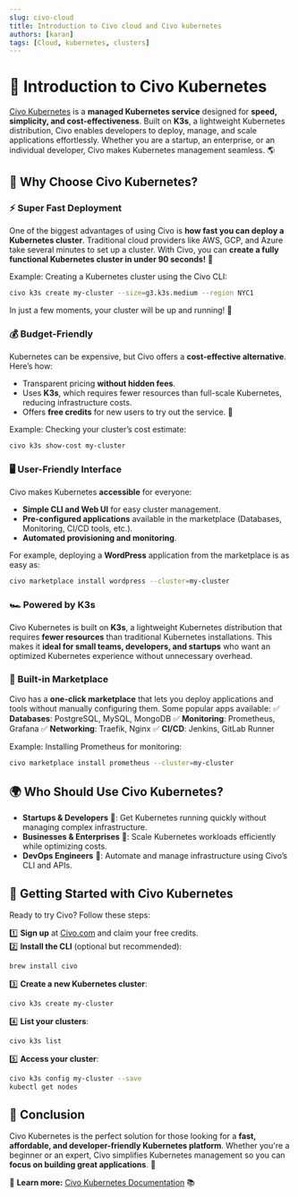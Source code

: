 ```yaml
---
slug: civo-cloud
title: Introduction to Civo cloud and Civo kubernetes
authors: [karan]
tags: [Cloud, kubernetes, clusters]
---
```


# 🚀 Introduction to Civo Kubernetes  

[Civo Kubernetes](https://www.civo.com/) is a **managed Kubernetes service** designed for **speed, simplicity, and cost-effectiveness**. Built on **K3s**, a lightweight Kubernetes distribution, Civo enables developers to deploy, manage, and scale applications effortlessly. Whether you are a startup, an enterprise, or an individual developer, Civo makes Kubernetes management seamless. 🌎

## 🤔 Why Choose Civo Kubernetes?  

### ⚡ Super Fast Deployment  
One of the biggest advantages of using Civo is **how fast you can deploy a Kubernetes cluster**. Traditional cloud providers like AWS, GCP, and Azure take several minutes to set up a cluster. With Civo, you can **create a fully functional Kubernetes cluster in under 90 seconds!** 🚀

Example: Creating a Kubernetes cluster using the Civo CLI:
```sh
civo k3s create my-cluster --size=g3.k3s.medium --region NYC1
```
In just a few moments, your cluster will be up and running! 🎉

### 💰 Budget-Friendly  
Kubernetes can be expensive, but Civo offers a **cost-effective alternative**. Here’s how:
- Transparent pricing **without hidden fees**.
- Uses **K3s**, which requires fewer resources than full-scale Kubernetes, reducing infrastructure costs.
- Offers **free credits** for new users to try out the service. 💸

Example: Checking your cluster’s cost estimate:
```sh
civo k3s show-cost my-cluster
```

### 🖥️ User-Friendly Interface  
Civo makes Kubernetes **accessible** for everyone:
- **Simple CLI and Web UI** for easy cluster management.
- **Pre-configured applications** available in the marketplace (Databases, Monitoring, CI/CD tools, etc.).
- **Automated provisioning and monitoring**.

For example, deploying a **WordPress** application from the marketplace is as easy as:
```sh
civo marketplace install wordpress --cluster=my-cluster
```

### 🏎️ Powered by K3s  
Civo Kubernetes is built on **K3s**, a lightweight Kubernetes distribution that requires **fewer resources** than traditional Kubernetes installations. This makes it **ideal for small teams, developers, and startups** who want an optimized Kubernetes experience without unnecessary overhead.

### 🎯 Built-in Marketplace  
Civo has a **one-click marketplace** that lets you deploy applications and tools without manually configuring them. Some popular apps available:
✅ **Databases**: PostgreSQL, MySQL, MongoDB
✅ **Monitoring**: Prometheus, Grafana
✅ **Networking**: Traefik, Nginx
✅ **CI/CD**: Jenkins, GitLab Runner

Example: Installing Prometheus for monitoring:
```sh
civo marketplace install prometheus --cluster=my-cluster
```

## 🌍 Who Should Use Civo Kubernetes?  
- **Startups & Developers** 🚀: Get Kubernetes running quickly without managing complex infrastructure.
- **Businesses & Enterprises** 🏢: Scale Kubernetes workloads efficiently while optimizing costs.
- **DevOps Engineers** 🔧: Automate and manage infrastructure using Civo’s CLI and APIs.

## 🔧 Getting Started with Civo Kubernetes  
Ready to try Civo? Follow these steps:

1️⃣ **Sign up** at [Civo.com](https://www.civo.com/) and claim your free credits.  
2️⃣ **Install the CLI** (optional but recommended):
```sh
brew install civo
```
3️⃣ **Create a new Kubernetes cluster**:
```sh
civo k3s create my-cluster
```
4️⃣ **List your clusters**:
```sh
civo k3s list
```
5️⃣ **Access your cluster**:
```sh
civo k3s config my-cluster --save
kubectl get nodes
```

## 🎯 Conclusion  
Civo Kubernetes is the perfect solution for those looking for a **fast, affordable, and developer-friendly Kubernetes platform**. Whether you're a beginner or an expert, Civo simplifies Kubernetes management so you can **focus on building great applications**. 🚀

🔗 **Learn more:** [Civo Kubernetes Documentation](https://www.civo.com/docs) 📚
